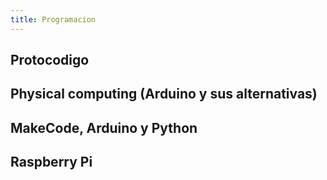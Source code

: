 ```yaml
---
title: Programacion
---
```


## Protocodigo

## Physical computing (Arduino y sus alternativas)

## MakeCode, Arduino y Python

## Raspberry Pi
